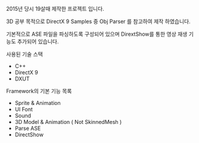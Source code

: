 2015년 당시 19살때 제작한 프로젝트 입니다.

3D 공부 목적으로 DirectX 9 Samples 중 Obj Parser 를 참고하여 제작 하였습니다.

기본적으로 ASE 파일을 파싱하도록 구성되어 있으며 DirextShow를 통한 영상 재생 기능도 추가되어 있습니다.

사용된 기술 스택
- C++
- DirectX 9
- DXUT

Framework의 기본 기능 목록
- Sprite & Animation
- UI Font
- Sound
- 3D Model & Animation ( Not SkinnedMesh )
- Parse ASE
- DirectShow

